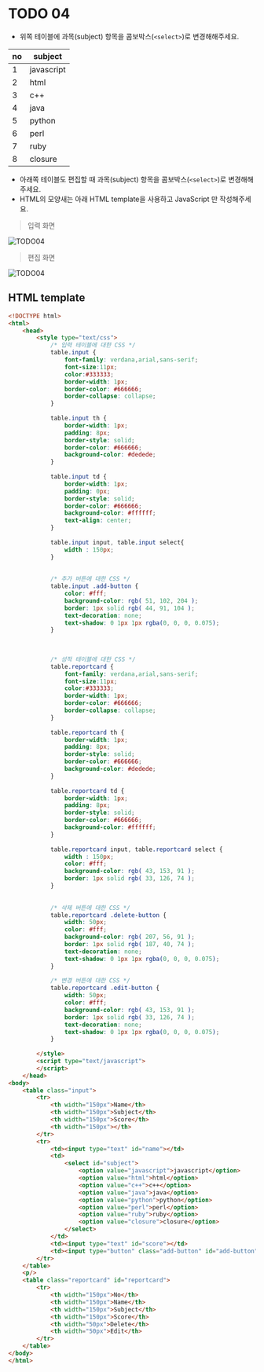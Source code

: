 ﻿TODO 04
========

* 위쪽 테이블에 과목(subject) 항목을 콤보박스(`<select>`)로 변경해해주세요.

no | subject
------------  | ------------ 
1  | javascript
2  | html
3  | c++
4  | java
5  | python
6  | perl
7  | ruby
8  | closure


* 아래쪽 테이블도 편집할 때 과목(subject) 항목을 콤보박스(`<select>`)로 변경해해주세요.
* HTML의 모양새는 아래 HTML template을 사용하고 JavaScript 만 작성해주세요.


> 입력 화면

![TODO04](https://github.com/ByungChangYoo/clipsoft/blob/master/javascript/03/todo/images/todo_04.png)


> 편집 화면

![TODO04](https://github.com/ByungChangYoo/clipsoft/blob/master/javascript/03/todo/images/todo_04_edit.png)


## HTML template

```html
<!DOCTYPE html> 
<html>
	<head>
		<style type="text/css">
			/* 입력 테이블에 대한 CSS */
			table.input {
				font-family: verdana,arial,sans-serif;
				font-size:11px;
				color:#333333;
				border-width: 1px;
				border-color: #666666;
				border-collapse: collapse;				
			}
			
			table.input th {
				border-width: 1px;
				padding: 8px;
				border-style: solid;
				border-color: #666666;
				background-color: #dedede;				
			}
			
			table.input td {
				border-width: 1px;
				padding: 0px;
				border-style: solid;
				border-color: #666666;
				background-color: #ffffff;
				text-align: center;
			}	
			
			table.input input, table.input select{
				width : 150px;
			}	
		
			
			/* 추가 버튼에 대한 CSS */
			table.input .add-button {
				color: #fff;
				background-color: rgb( 51, 102, 204 );
				border: 1px solid rgb( 44, 91, 104 );	
				text-decoration: none;
				text-shadow: 0 1px 1px rgba(0, 0, 0, 0.075);				
			}
			
			
			
			/* 성적 테이블에 대한 CSS */
			table.reportcard {
				font-family: verdana,arial,sans-serif;
				font-size:11px;
				color:#333333;
				border-width: 1px;
				border-color: #666666;
				border-collapse: collapse;				
			}
			
			table.reportcard th {
				border-width: 1px;
				padding: 8px;
				border-style: solid;
				border-color: #666666;
				background-color: #dedede;				
			}
			
			table.reportcard td {
				border-width: 1px;
				padding: 8px;
				border-style: solid;
				border-color: #666666;
				background-color: #ffffff;
			}
			
			table.reportcard input, table.reportcard select {
				width : 150px;
				color: #fff;
				background-color: rgb( 43, 153, 91 );
				border: 1px solid rgb( 33, 126, 74 );				
			}	
			
			
			/* 삭제 버튼에 대한 CSS */
			table.reportcard .delete-button {
				width: 50px;
				color: #fff;
				background-color: rgb( 207, 56, 91 );
				border: 1px solid rgb( 187, 40, 74 );
				text-decoration: none;
				text-shadow: 0 1px 1px rgba(0, 0, 0, 0.075);				
			}			
				
			/* 변경 버튼에 대한 CSS */
			table.reportcard .edit-button {
				width: 50px;
				color: #fff;
				background-color: rgb( 43, 153, 91 );
				border: 1px solid rgb( 33, 126, 74 );
				text-decoration: none;
				text-shadow: 0 1px 1px rgba(0, 0, 0, 0.075);				
			}	
			
		</style>
		<script type="text/javascript">		
		</script>
	</head>
<body>               
	<table class="input">
		<tr> 
			<th width="150px">Name</th>
			<th width="150px">Subject</th>
			<th width="150px">Score</th>
			<th width="150px"></th>
		</tr>
		<tr> 
			<td><input type="text" id="name"></td>
			<td>
				<select id="subject">
					<option value="javascript">javascript</option>
					<option value="html">html</option>
					<option value="c++">c++</option>
					<option value="java">java</option>
					<option value="python">python</option>
					<option value="perl">perl</option>
					<option value="ruby">ruby</option>
					<option value="closure">closure</option>
				</select>
			</td>
			<td><input type="text" id="score"></td>
			<td><input type="button" class="add-button" id="add-button" value="add"></td>
		</tr>		
	</table> 
	<p/>
	<table class="reportcard" id="reportcard">
		<tr> 
			<th width="150px">No</th>
			<th width="150px">Name</th>
			<th width="150px">Subject</th>
			<th width="150px">Score</th>
			<th width="50px">Delete</th>
			<th width="50px">Edit</th>
		</tr>	
	</table>  
</body>
</html>
```





